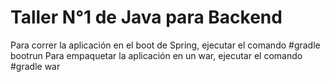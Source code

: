 # Taller N°1 de Java para Backend

Para correr la aplicación en el boot de Spring, ejecutar el comando #gradle bootrun
Para empaquetar la aplicación en un war, ejecutar el comando #gradle war

